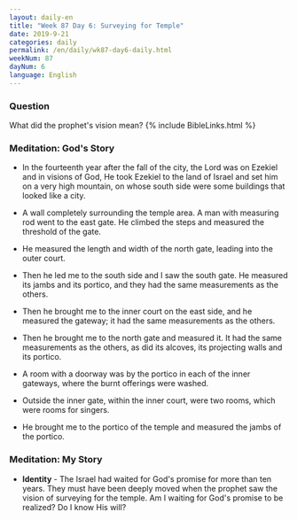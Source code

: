 ```yaml
---
layout: daily-en
title: "Week 87 Day 6: Surveying for Temple"
date: 2019-9-21 
categories: daily
permalink: /en/daily/wk87-day6-daily.html
weekNum: 87
dayNum: 6
language: English
---
```


### Question     
What did the prophet's vision mean?
{% include BibleLinks.html %} 

### Meditation: God's Story   
+ In the fourteenth year after the fall of the city, the Lord was on Ezekiel and in visions of God, He took Ezekiel to the land of Israel and set him on a very high mountain, on whose south side were some buildings that looked like a city. 

+ A wall completely surrounding the temple area. A man with measuring rod went to the east gate. He climbed the steps and measured the threshold of the gate. 

+ He measured the length and width of the north gate, leading into the outer court. 

+ Then he led me to the south side and I saw the south gate. He measured its jambs and its portico, and they had the same measurements as the others. 

+ Then he brought me to the inner court on the east side, and he measured the gateway; it had the same measurements as the others. 

+ Then he brought me to the north gate and measured it. It had the same measurements as the others, as did its alcoves, its projecting walls and its portico. 

+ A room with a doorway was by the portico in each of the inner gateways, where the burnt offerings were washed. 

+ Outside the inner gate, within the inner court, were two rooms, which were rooms for singers. 

+ He brought me to the portico of the temple and measured the jambs of the portico. 

### Meditation: My Story   
+ **Identity** - The Israel had waited for God's promise for more than ten years. They must have been deeply moved when the prophet saw the vision of surveying for the temple. Am I waiting for God's promise to be realized? Do I know His will? 
